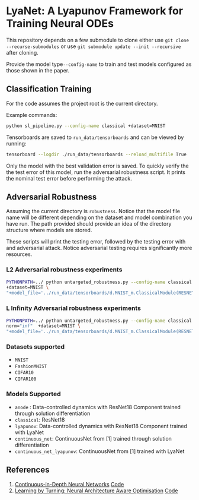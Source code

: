 # LyaNet: A Lyapunov Framework for Training Neural ODEs

This repository depends on a few submodule to clone either use ```git clone --recurse-submodules``` or use ```git submodule update --init --recursive``` after cloning.

Provide the model type```--config-name``` to train and test models 
configured as those shown in the paper. 

## Classification Training
For the code assumes the project root is the current directory.

Example commands:

```bash
python sl_pipeline.py --config-name classical +dataset=MNIST
```

Tensorboards are saved to ```run_data/tensorboards``` and can be viewed by 
running:

```bash
tensorboard --logdir ./run_data/tensorboards --reload_multifile True
```

Only the model with the best validation error is saved. To quickly verify 
the the test error of this model, run the adversarial robustness script. It 
prints the nominal test error before performing the attack.

## Adversarial Robustness

Assuming the current directory is ``robustness``. Notice that the model file 
name will be different depending on the dataset and model combination you 
have run. The path provided should provide an idea of the directory structure 
where models are stored. 

These scripts will print the testing error, followed by the testing error 
with and adversarial attack. Notice adversarial testing requires 
significantly more resources.

### L2 Adversarial robustness experiments

```bash
PYTHONPATH=../ python untargeted_robustness.py --config-name classical norm="2" \
+dataset=MNIST \
"+model_file='../run_data/tensorboards/d.MNIST_m.ClassicalModule(RESNET18)_b.128_lr.0.01_wd.0.0001_mepoch120._sd0/default/version_0/checkpoints/epoch=7-step=3375.ckpt'"
```

### L Infinity Adversarial robustness experiments

```bash
PYTHONPATH=../ python untargeted_robustness.py --config-name classical \
norm="inf"  +dataset=MNIST \
"+model_file='../run_data/tensorboards/d.MNIST_m.ClassicalModule(RESNET18)_b.128_lr.0.01_wd.0.0001_mepoch120._sd0/default/version_0/checkpoints/epoch=7-step=3375.ckpt'"
```

### Datasets supported

* ```MNIST```
* ```FashionMNIST```
* ```CIFAR10```
* ```CIFAR100```

### Models Supported

* ```anode``` : Data-controlled dynamics with ResNet18 Component trained 
  through solution differentiation
* ```classical```: ResNet18
* ```lyapunov```: Data-controlled dynamics with ResNet18 Component trained 
  with LyaNet
* ```continuous_net```: ContinuousNet from [1] trained through solution 
  differentiation
* ```continuous_net_lyapunov```: ContinuousNet from [1] trained with LyaNet 

## References
1. [Continuous-in-Depth Neural Networks](https://arxiv.org/abs/2008.02389) 
   [Code](https://github.com/afqueiruga/ContinuousNet)
2. [Learning by Turning: Neural Architecture Aware Optimisation](https://arxiv.org/abs/2102.07227)
[Code](https://github.com/jxbz/nero)
